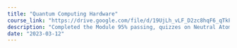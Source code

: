 ```yaml
---
title: "Quantum Computing Hardware"
course_link: "https://drive.google.com/file/d/19UjLh_vLF_D2zc8hqF6_qTkP-KCnuHy2/view"
description: "Completed the Module 95% passing, quizzes on Neutral Atom, Superconducting, Photonic, Silicon-based, Trapped-Ion based Quantum Computing."
date: "2023-03-12"
---
```

